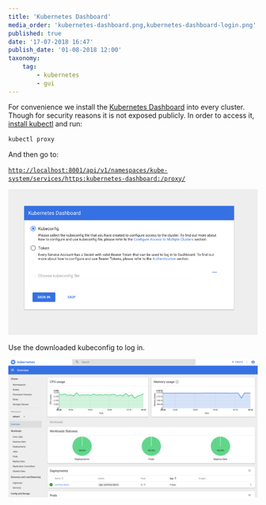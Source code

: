 ```yaml
---
title: 'Kubernetes Dashboard'
media_order: 'kubernetes-dashboard.png,kubernetes-dashboard-login.png'
published: true
date: '17-07-2018 16:47'
publish_date: '01-08-2018 12:00'
taxonomy:
    tag:
        - kubernetes
        - gui
---
```


For convenience we install the [Kubernetes Dashboard](https://kubernetes.io/docs/tasks/access-application-cluster/web-ui-dashboard/) into every cluster.
Though for security reasons it is not exposed publicly. In order to access it, [install kubectl](./using-kubectl.md) and run:

```bash
kubectl proxy
```

And then go to:

[`http://localhost:8001/api/v1/namespaces/kube-system/services/https:kubernetes-dashboard:/proxy/`](http://localhost:8001/api/v1/namespaces/kube-system/services/https:kubernetes-dashboard:/proxy/)

![](kubernetes-dashboard-login.png)

Use the downloaded kubeconfig to log in.

![](kubernetes-dashboard.png)